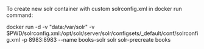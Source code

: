 To create new solr container with custom solrconfig.xml in docker run command:

docker run -d -v "data:/var/solr" -v $PWD/solrconfig.xml:/opt/solr/server/solr/configsets/_default/conf/solrconfig.xml -p 8983:8983 --name books-solr solr solr-precreate books


